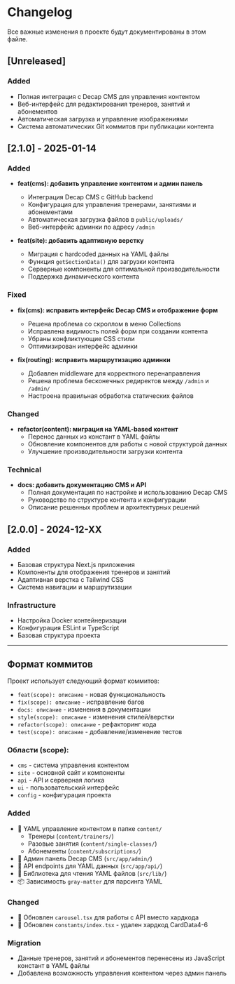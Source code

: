 # Changelog

Все важные изменения в проекте будут документированы в этом файле.

## [Unreleased]

### Added
- Полная интеграция с Decap CMS для управления контентом
- Веб-интерфейс для редактирования тренеров, занятий и абонементов
- Автоматическая загрузка и управление изображениями
- Система автоматических Git коммитов при публикации контента

## [2.1.0] - 2025-01-14

### Added
- **feat(cms): добавить управление контентом и админ панель**
  - Интеграция Decap CMS с GitHub backend
  - Конфигурация для управления тренерами, занятиями и абонементами
  - Автоматическая загрузка файлов в `public/uploads/`
  - Веб-интерфейс админки по адресу `/admin`

- **feat(site): добавить адаптивную верстку**
  - Миграция с hardcoded данных на YAML файлы
  - Функция `getSectionData()` для загрузки контента
  - Серверные компоненты для оптимальной производительности
  - Поддержка динамического контента

### Fixed
- **fix(cms): исправить интерфейс Decap CMS и отображение форм**
  - Решена проблема со скроллом в меню Collections
  - Исправлена видимость полей форм при создании контента
  - Убраны конфликтующие CSS стили
  - Оптимизирован интерфейс админки

- **fix(routing): исправить маршрутизацию админки**
  - Добавлен middleware для корректного перенаправления
  - Решена проблема бесконечных редиректов между `/admin` и `/admin/`
  - Настроена правильная обработка статических файлов

### Changed
- **refactor(content): миграция на YAML-based контент**
  - Перенос данных из констант в YAML файлы
  - Обновление компонентов для работы с новой структурой данных
  - Улучшение производительности загрузки контента

### Technical
- **docs: добавить документацию CMS и API**
  - Полная документация по настройке и использованию Decap CMS
  - Руководство по структуре контента и конфигурации
  - Описание решенных проблем и архитектурных решений

## [2.0.0] - 2024-12-XX

### Added
- Базовая структура Next.js приложения
- Компоненты для отображения тренеров и занятий
- Адаптивная верстка с Tailwind CSS
- Система навигации и маршрутизации

### Infrastructure
- Настройка Docker контейнеризации
- Конфигурация ESLint и TypeScript
- Базовая структура проекта

---

## Формат коммитов

Проект использует следующий формат коммитов:

- `feat(scope): описание` - новая функциональность
- `fix(scope): описание` - исправление багов  
- `docs: описание` - изменения в документации
- `style(scope): описание` - изменения стилей/верстки
- `refactor(scope): описание` - рефакторинг кода
- `test(scope): описание` - добавление/изменение тестов

### Области (scope):
- `cms` - система управления контентом
- `site` - основной сайт и компоненты
- `api` - API и серверная логика
- `ui` - пользовательский интерфейс
- `config` - конфигурация проекта

### Added
- 📁 YAML управление контентом в папке `content/`
  - Тренеры (`content/trainers/`)
  - Разовые занятия (`content/single-classes/`) 
  - Абонементы (`content/subscriptions/`)
- 📁 Админ панель Decap CMS (`src/app/admin/`)
- 📁 API endpoints для YAML данных (`src/app/api/`)
- 📁 Библиотека для чтения YAML файлов (`src/lib/`)
- 📦 Зависимость `gray-matter` для парсинга YAML

### Changed
- 📝 Обновлен `carousel.tsx` для работы с API вместо хардкода
- 📝 Обновлен `constants/index.tsx` - удален хардкод CardData4-6

### Migration
- Данные тренеров, занятий и абонементов перенесены из JavaScript констант в YAML файлы
- Добавлена возможность управления контентом через админ панель 